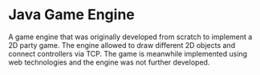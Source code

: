 # Java Game Engine
A game engine that was originally developed from scratch to implement a 2D party game.
The engine allowed to draw different 2D objects and connect controllers via TCP.
The game is meanwhile implemented using web technologies and the engine was not further developed.
